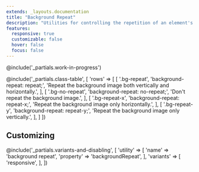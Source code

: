 ```yaml
---
extends: _layouts.documentation
title: "Background Repeat"
description: "Utilities for controlling the repetition of an element's background image."
features:
  responsive: true
  customizable: false
  hover: false
  focus: false
---
```


@include('_partials.work-in-progress')

@include('_partials.class-table', [
  'rows' => [
    [
      '.bg-repeat',
      'background-repeat: repeat;',
      'Repeat the background image both vertically and horizontally.',
    ],
    [
      '.bg-no-repeat',
      'background-repeat: no-repeat;',
      'Don\'t repeat the background image.',
    ],
    [
      '.bg-repeat-x',
      'background-repeat: repeat-x;',
      'Repeat the background image only horizontally.',
    ],
    [
      '.bg-repeat-y',
      'background-repeat: repeat-y;',
      'Repeat the background image only vertically.',
    ],
  ]
])

## Customizing

@include('_partials.variants-and-disabling', [
    'utility' => [
        'name' => 'background repeat',
        'property' => 'backgroundRepeat',
    ],
    'variants' => [
        'responsive',
    ],
])
